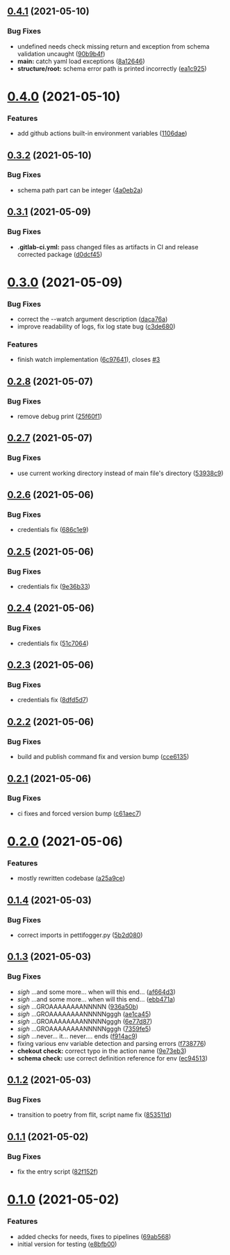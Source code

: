 ## [0.4.1](https://gitlab.com/blissfulreboot/python/pettifogger/compare/v0.4.0...v0.4.1) (2021-05-10)


### Bug Fixes

* undefined needs check missing return and exception from schema validation uncaught ([90b9b4f](https://gitlab.com/blissfulreboot/python/pettifogger/commit/90b9b4f5f24b9f824bf327acf471ccae75c73861))
* **main:** catch yaml load exceptions ([8a12646](https://gitlab.com/blissfulreboot/python/pettifogger/commit/8a1264689ccf5ac470248010281c99135a69ce5b))
* **structure/root:** schema error path is printed incorrectly ([ea1c925](https://gitlab.com/blissfulreboot/python/pettifogger/commit/ea1c925b997d33584395942d2197693871d8f049))

# [0.4.0](https://gitlab.com/blissfulreboot/python/pettifogger/compare/v0.3.2...v0.4.0) (2021-05-10)


### Features

* add github actions built-in environment variables ([1106dae](https://gitlab.com/blissfulreboot/python/pettifogger/commit/1106daeeb3c0efe95b9311571eda591241c26fb3))

## [0.3.2](https://gitlab.com/blissfulreboot/python/pettifogger/compare/v0.3.1...v0.3.2) (2021-05-10)


### Bug Fixes

* schema path part can be integer ([4a0eb2a](https://gitlab.com/blissfulreboot/python/pettifogger/commit/4a0eb2a24fba9972c0e1fa5acc2648b706c613db))

## [0.3.1](https://gitlab.com/blissfulreboot/python/pettifogger/compare/v0.3.0...v0.3.1) (2021-05-09)


### Bug Fixes

* **.gitlab-ci.yml:** pass changed files as artifacts in CI and release corrected package ([d0dcf45](https://gitlab.com/blissfulreboot/python/pettifogger/commit/d0dcf45bdc55a4726444654b1cefdf059a38892b))

# [0.3.0](https://gitlab.com/blissfulreboot/python/pettifogger/compare/v0.2.8...v0.3.0) (2021-05-09)


### Bug Fixes

* correct the --watch argument description ([daca76a](https://gitlab.com/blissfulreboot/python/pettifogger/commit/daca76a162517b85b6def6606b7417c6614f62b1))
* improve readability of logs, fix log state bug ([c3de680](https://gitlab.com/blissfulreboot/python/pettifogger/commit/c3de6806559bbadbff5a479111c76cce70eedd77))


### Features

* finish watch implementation ([6c97641](https://gitlab.com/blissfulreboot/python/pettifogger/commit/6c9764118898f287b2847e8f3ba0a7a2efd03ee5)), closes [#3](https://gitlab.com/blissfulreboot/python/pettifogger/issues/3)

## [0.2.8](https://gitlab.com/blissfulreboot/python/pettifogger/compare/v0.2.7...v0.2.8) (2021-05-07)


### Bug Fixes

* remove debug print ([25f60f1](https://gitlab.com/blissfulreboot/python/pettifogger/commit/25f60f1556989cd230adf4a9963d4f9181f4e4f9))

## [0.2.7](https://gitlab.com/blissfulreboot/python/pettifogger/compare/v0.2.6...v0.2.7) (2021-05-07)


### Bug Fixes

* use current working directory instead of main file's directory ([53938c9](https://gitlab.com/blissfulreboot/python/pettifogger/commit/53938c9a7c712788a53f16bb1bdb498b5b394050))

## [0.2.6](https://gitlab.com/blissfulreboot/python/pettifogger/compare/v0.2.5...v0.2.6) (2021-05-06)


### Bug Fixes

* credentials fix ([686c1e9](https://gitlab.com/blissfulreboot/python/pettifogger/commit/686c1e9f0b1b1ed0282ea351e464245b2a948699))

## [0.2.5](https://gitlab.com/blissfulreboot/python/pettifogger/compare/v0.2.4...v0.2.5) (2021-05-06)


### Bug Fixes

* credentials fix ([9e36b33](https://gitlab.com/blissfulreboot/python/pettifogger/commit/9e36b330f57c3af421bda87016ff4ba55bd6a780))

## [0.2.4](https://gitlab.com/blissfulreboot/python/pettifogger/compare/v0.2.3...v0.2.4) (2021-05-06)


### Bug Fixes

* credentials fix ([51c7064](https://gitlab.com/blissfulreboot/python/pettifogger/commit/51c706495b97300a74bdbcc0fabee8b418c4346d))

## [0.2.3](https://gitlab.com/blissfulreboot/python/pettifogger/compare/v0.2.2...v0.2.3) (2021-05-06)


### Bug Fixes

* credentials fix ([8dfd5d7](https://gitlab.com/blissfulreboot/python/pettifogger/commit/8dfd5d7ca66ba6e03af4be94f971882b20622bbe))

## [0.2.2](https://gitlab.com/blissfulreboot/python/pettifogger/compare/v0.2.1...v0.2.2) (2021-05-06)


### Bug Fixes

* build and publish command fix and version bump ([cce6135](https://gitlab.com/blissfulreboot/python/pettifogger/commit/cce613581af99e95bafd1c9a907ad69628ec6c63))

## [0.2.1](https://gitlab.com/blissfulreboot/python/pettifogger/compare/v0.2.0...v0.2.1) (2021-05-06)


### Bug Fixes

* ci fixes and forced version bump ([c61aec7](https://gitlab.com/blissfulreboot/python/pettifogger/commit/c61aec799edc53f9e7d3fadc5ead8aefc83c6974))

# [0.2.0](https://gitlab.com/blissfulreboot/python/pettifogger/compare/v0.1.4...v0.2.0) (2021-05-06)


### Features

* mostly rewritten codebase ([a25a9ce](https://gitlab.com/blissfulreboot/python/pettifogger/commit/a25a9ce1f7768c1e25728aab1feb380762cc21a7))

## [0.1.4](https://gitlab.com/blissfulreboot/python/pettifogger/compare/v0.1.3...v0.1.4) (2021-05-03)


### Bug Fixes

* correct imports in pettifogger.py ([5b2d080](https://gitlab.com/blissfulreboot/python/pettifogger/commit/5b2d0809131d19ba3db5c82f089352da8c9dabaf))

## [0.1.3](https://gitlab.com/blissfulreboot/python/pettifogger/compare/v0.1.2...v0.1.3) (2021-05-03)


### Bug Fixes

* *sigh* ...and some more... when will this end... ([af664d3](https://gitlab.com/blissfulreboot/python/pettifogger/commit/af664d3b5cd2f8a32527c39d08c93a111f4cc39d))
* *sigh* ...and some more... when will this end... ([ebb471a](https://gitlab.com/blissfulreboot/python/pettifogger/commit/ebb471a018e41da4819125df25d4ec694ff77018))
* *sigh* ...GROAAAAAAAANNNNN ([936a50b](https://gitlab.com/blissfulreboot/python/pettifogger/commit/936a50bfea2e8fe4358c03ee901a0ab9ace83d5b))
* *sigh* ...GROAAAAAAAANNNNNgggh ([ae1ca45](https://gitlab.com/blissfulreboot/python/pettifogger/commit/ae1ca45496f05dc583c40e0a7c60ea288343749f))
* *sigh* ...GROAAAAAAAANNNNNgggh ([6e77d87](https://gitlab.com/blissfulreboot/python/pettifogger/commit/6e77d87487be7f2fdd00f823c2a4b78fe58b362f))
* *sigh* ...GROAAAAAAAANNNNNgggh ([7359fe5](https://gitlab.com/blissfulreboot/python/pettifogger/commit/7359fe55f797a3ee9a73ec56208f6e0ac1e891b0))
* *sigh* ...never... it... never.... ends ([f914ac9](https://gitlab.com/blissfulreboot/python/pettifogger/commit/f914ac91228294338a2a6b59a8067b8c8e92268d))
* fixing various env variable detection and parsing errors ([f738776](https://gitlab.com/blissfulreboot/python/pettifogger/commit/f738776bd547667e494a405fcfeec05acfbd7497))
* **chekout check:** correct typo in the action name ([9e73eb3](https://gitlab.com/blissfulreboot/python/pettifogger/commit/9e73eb337a8ff44e4eff9f69c631151f9447f21c))
* **schema check:** use correct definition reference for env ([ec94513](https://gitlab.com/blissfulreboot/python/pettifogger/commit/ec94513b69c12c94b74064f5e9c5d8664123ebb7))

## [0.1.2](https://gitlab.com/blissfulreboot/python/pettifogger/compare/v0.1.1...v0.1.2) (2021-05-03)


### Bug Fixes

* transition to poetry from flit, script name fix ([853511d](https://gitlab.com/blissfulreboot/python/pettifogger/commit/853511d6a8098d32d2e03c9b02f66dcc5bf7e16b))

## [0.1.1](https://gitlab.com/blissfulreboot/python/pettifogger/compare/v0.1.0...v0.1.1) (2021-05-02)


### Bug Fixes

* fix the entry script ([82f152f](https://gitlab.com/blissfulreboot/python/pettifogger/commit/82f152fe96f3ea5a02618fb53dcdc3fd23f5736b))

# [0.1.0](https://gitlab.com/blissfulreboot/python/pettifogger/compare/v0.0.0...v0.1.0) (2021-05-02)


### Features

* added checks for needs, fixes to pipelines ([69ab568](https://gitlab.com/blissfulreboot/python/pettifogger/commit/69ab568492871891cf363071e61b8df62202bd61))
* initial version for testing ([e8bfb00](https://gitlab.com/blissfulreboot/python/pettifogger/commit/e8bfb003532cb19d61a964b0fa974d42ca077760))
